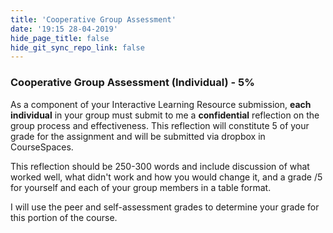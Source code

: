 ```yaml
---
title: 'Cooperative Group Assessment'
date: '19:15 28-04-2019'
hide_page_title: false
hide_git_sync_repo_link: false
---
```


### Cooperative Group Assessment (Individual) - 5%

As a component of your Interactive Learning Resource submission, **each individual** in your group must submit to me a **confidential** reflection on the group process and effectiveness. This reflection will constitute 5 of your grade for the assignment and will be submitted via dropbox in CourseSpaces.

This reflection should be 250-300 words and include discussion of what worked well, what didn't work and how you would change it, and a grade /5 for yourself and each of your group members in a table format.

I will use the peer and self-assessment grades to determine your grade for this portion of the course.
